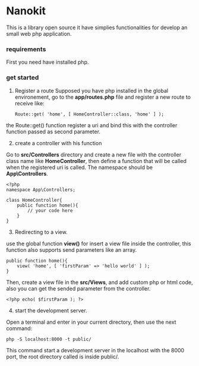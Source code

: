 # Nanokit #

This is a library open source it have simplies functionalities for develop an small web php application.

### requirements ###

First you need have installed php.

### get started ###

1. Register a route
Supposed you have php installed in the global environement, go to the __app/routes.php__ file and register a new route to receive like:

    `Route::get( 'home', [ HomeController::class, 'home' ] );`

the Route::get() function register a uri and bind this with the controller function passed as second parameter.

2. create a controller with his function

Go to __src/Controllers__ directory and create a new file with the controller class name like __HomeController__, then define a function that will be called when the registered uri is called. The namespace should be __App\Controllers__.

    <?php
    namespace App\Controllers;

    class HomeController{
        public function home(){
            // your code here
        }
    }


3. Redirecting to a view.

use the global function __view()__ for insert a view file inside the controller, this function also supports send parameters like an array.

    public function home(){
        view( 'home', [ 'firstParam' => 'hello world' ] );
    }

Then, create a view file in the __src/Views__, and add custom php or html code, also you can get the sended parameter from the controller.

`<?php echo( $firstParam ); ?>`

4. start the development server.

Open a terminal and enter in your current directory, then use the next command:

`php -S localhost:8000 -t public/`

This command start a development server in the localhost with the 8000 port, the root directory called is inside public/.